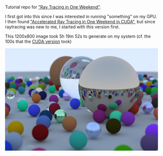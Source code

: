 Tutorial repo for ["Ray Tracing in One Weekend"](https://raytracing.github.io/books/RayTracingInOneWeekend.html).

I first got into this since I was interested in running "something" on my GPU. I then found ["Accelerated Ray Tracing in One Weekend in CUDA"](https://developer.nvidia.com/blog/accelerated-ray-tracing-cuda/), but since raytracing was new to me, I started with this version first.

This 1200x800 image took 5h 19m 52s to generate on my system (cf. the 100s that the [CUDA version](//boatrite/accelerated-ray-tracing-in-one-weekend-in-cuda) took)

![output.png](output.png)
